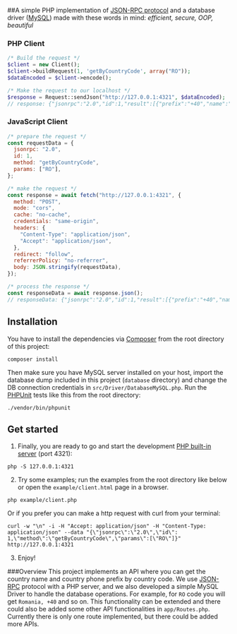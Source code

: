 ##A simple PHP implementation of [JSON-RPC protocol](https://www.jsonrpc.org/) and a database driver ([MySQL](https://www.mysql.com/)) made with these words in mind: *efficient, secure, OOP, beautiful*

### PHP Client

```php
/* Build the request */
$client = new Client();
$client->buildRequest(1, 'getByCountryCode', array("RO"));
$dataEncoded = $client->encode();

/* Make the request to our localhost */
$response = Request::sendJson("http://127.0.0.1:4321", $dataEncoded);
// response: {"jsonrpc":"2.0","id":1,"result":[{"prefix":"+40","name":"Romania"}]}
```

### JavaScript Client

```js
/* prepare the request */
const requestData = {
  jsonrpc: "2.0",
  id: 1,
  method: "getByCountryCode",
  params: ["RO"],
};

/* make the request */
const response = await fetch("http://127.0.0.1:4321", {
  method: "POST",
  mode: "cors",
  cache: "no-cache",
  credentials: "same-origin",
  headers: {
    "Content-Type": "application/json",
    "Accept": "application/json",
  },
  redirect: "follow",
  referrerPolicy: "no-referrer",
  body: JSON.stringify(requestData),
});

/* process the response */
const responseData = await response.json();
// responseData: {"jsonrpc":"2.0","id":1,"result":[{"prefix":"+40","name":"Romania"}]}
```

## Installation

You have to install the dependencies via [Composer](https://getcomposer.org/) from the root directory of this project:
```
composer install
```
Then make sure you have MySQL server installed on your host, import the database dump included in this project (`database` directory) and change the DB connection credentials in `src/Driver/DatabaseMySQL.php`.
Run the [PHPUnit](https://phpunit.de/) tests like this from the root directory:
```
./vendor/bin/phpunit
```


## Get started

1. Finally, you are ready to go and start the development [PHP built-in server](https://www.php.net/manual/en/features.commandline.webserver.php) (port 4321):
```
php -S 127.0.0.1:4321
```

2. Try some examples; run the examples from the root directory like below or open the `example/client.html` page in a browser.
```
php example/client.php
```
Or if you prefer you can make a http request with curl from your terminal:
```
curl -w "\n" -i -H "Accept: application/json" -H "Content-Type: application/json" --data "{\"jsonrpc\":\"2.0\",\"id\": 1,\"method\":\"getByCountryCode\",\"params\":[\"RO\"]}" http://127.0.0.1:4321
```

3. Enjoy!

###Overview
This project implements an API where you can get the country name and country phone prefix by country code. We use [JSON-RPC](https://www.jsonrpc.org/specification) protocol with a PHP server, and we also developed a simple MySQL Driver to handle the database operations. For example, for `RO` code you will get `Romania, +40` and so on. This functionality can be extended and there could also be added some other API functionalities in `app/Routes.php`. Currently there is only one route implemented, but there could be added more APIs.
